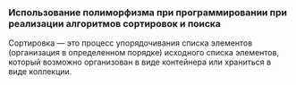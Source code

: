 ### Использование полиморфизма при программировании при реализации алгоритмов сортировок и поиска
Сортировка — это процесс упорядочивания списка элементов (организация  в  определенном  порядке)  исходного  списка  элементов, который  возможно  организован  в  виде  контейнера  или  храниться  в  виде коллекции.